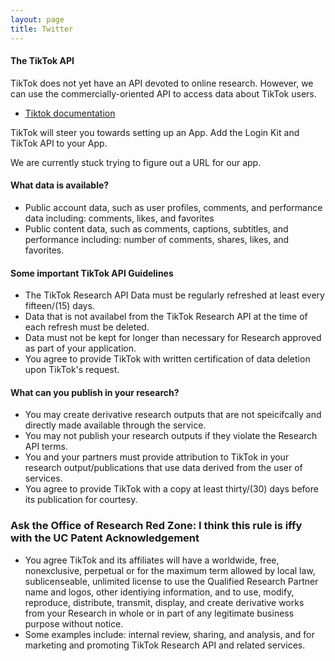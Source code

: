 ```yaml
---
layout: page
title: Twitter
---
```


#### The TikTok API

TikTok does not yet have an API devoted to online research. However, we can 
use the commercially-oriented API to access data about TikTok users.

* [Tiktok documentation](https://developers.tiktok.com/products/research-api)

TikTok will steer you towards setting up an App. Add the Login Kit and TikTok
API to your App.

We are currently stuck trying to figure out a URL for our app.


#### What data is available? 

- Public account data, such as user profiles, comments, and performance data including: comments, likes, and favorites
- Public content data, such as comments, captions, subtitles, and performance including: number of comments, shares, likes,
  and favorites.


#### Some important TikTok API Guidelines

- The TikTok Research API Data must be regularly refreshed at least every fifteen/(15) days.
- Data that is not availabel from the TikTok Research API at the time of each refresh must be deleted.
- Data must not be kept for longer than necessary for Research approved as part of your application.
- You agree to provide TikTok with written certification of data deletion upon TikTok's request.

#### What can you publish in your research?

- You may create derivative research outputs that are not speicifcally and directly made available through the service.
- You may not publish your research outputs if they violate the Research API terms. 
- You and your partners must provide attribution to TikTok in your research output/publications that use data derived 
  from the user of services. 
- You agree to provide TikTok with a copy at least thirty/(30) days before its publication for courtesy. 

### Ask the Office of Research Red Zone: I think this rule is iffy with the UC Patent Acknowledgement
- You agree TikTok and its affiliates will have a worldwide, free, nonexclusive, perpetual or for the maximum term allowed by 
  local law, sublicenseable, unlimited license to use the Qualified Research Partner name and logos, other identiying information, 
  and to use, modify, reproduce, distribute, transmit, display, and create derivative works from your Research in whole or 
  in part of any legitimate business purpose without notice. 
- Some examples include: internal review, sharing, and analysis, and for marketing and promoting TikTok Research API and related services.


